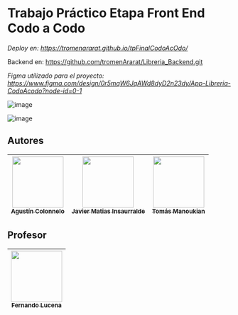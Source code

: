 # Trabajo Práctico Etapa Front End Codo a Codo

<em> Deploy en: https://tromenararat.github.io/tpFinalCodoAcOdo/ </em>

Backend en: https://github.com/tromenArarat/Libreria_Backend.git

<em> Figma utilizado para el proyecto: https://www.figma.com/design/0r5mqW6JqAWd8dyD2n23dy/App-Libreria-CodoAcodo?node-id=0-1 </em>

![image](https://github.com/tromenArarat/tpFinalCodoAcOdo/assets/3432106/5ce4c627-4d4d-42e4-bf93-c3ec4587c55f)


![image](https://github.com/tromenArarat/tpFinalCodoAcOdo/assets/3432106/9e6bf9c2-0f02-4bb9-87a1-fa5f1eb4d831)

## Autores

| [<img src="https://avatars.githubusercontent.com/u/162326149?v=4" width=115><br><sub>Agustín Colonnelo</sub>](https://github.com/CoAgustin) |  [<img src="https://avatars.githubusercontent.com/u/127250022?v=4" width=115><br><sub>Javier Matias Insaurralde</sub>](https://github.com/Mat-Insaurralde) |  [<img src="https://media.licdn.com/dms/image/C4E03AQHHlPus16hNvQ/profile-displayphoto-shrink_800_800/0/1650217098373?e=1721260800&v=beta&t=dkbfGKDDK3kdo3J0pJrLQHTSyUkwe_iaoG1XYNl2bME" width=115><br><sub>Tomás Manoukian</sub>](https://github.com/tromenArarat) |
| :---: | :---: | :---: |

 ## Profesor

| [<img src="https://avatars.githubusercontent.com/u/73364561?v=4" width=115><br><sub>Fernando Lucena</sub>](https://github.com/Ferlucena) |
| :---: |
